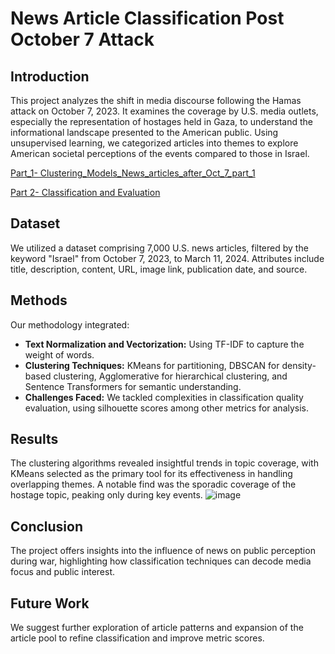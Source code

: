 # News Article Classification Post October 7 Attack

## Introduction
This project analyzes the shift in media discourse following the Hamas attack on October 7, 2023. It examines the coverage by U.S. media outlets, especially the representation of hostages held in Gaza, to understand the informational landscape presented to the American public. Using unsupervised learning, we categorized articles into themes to explore American societal perceptions of the events compared to those in Israel.

[Part_1- Clustering_Models_News_articles_after_Oct_7_part_1](https://github.com/aviya-gmara/News-Classification-Project-/blob/main/Clustering_Models_News_articles_after_Oct_7_part_1.ipynb)

[Part 2- Classification and Evaluation](https://github.com/aviya-gmara/News-Classification-Project-/blob/main/Classification_models_news_articles_part_2_Evaluation_.ipynb)

## Dataset
We utilized a dataset comprising 7,000 U.S. news articles, filtered by the keyword "Israel" from October 7, 2023, to March 11, 2024. Attributes include title, description, content, URL, image link, publication date, and source.

## Methods
Our methodology integrated:
- **Text Normalization and Vectorization:** Using TF-IDF to capture the weight of words.
- **Clustering Techniques:** KMeans for partitioning, DBSCAN for density-based clustering, Agglomerative for hierarchical clustering, and Sentence Transformers for semantic understanding.
- **Challenges Faced:** We tackled complexities in classification quality evaluation, using silhouette scores among other metrics for analysis.

## Results
The clustering algorithms revealed insightful trends in topic coverage, with KMeans selected as the primary tool for its effectiveness in handling overlapping themes. A notable find was the sporadic coverage of the hostage topic, peaking only during key events.
![image](https://github.com/aviya-gmara/News-Classification-Project-/assets/82819879/fe00c693-834b-47f9-86cc-fd710c22018d)

## Conclusion
The project offers insights into the influence of news on public perception during war, highlighting how classification techniques can decode media focus and public interest.

## Future Work
We suggest further exploration of article patterns and expansion of the article pool to refine classification and improve metric scores.
